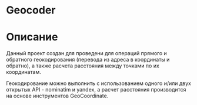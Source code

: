 # Geocoder
<h1>Описание</h1>
<p>Данный проект создан для проведени для операций прямого и обратного геокодирования (перевода из адреса в координаты и обратно), а также расчета расстояния между точками по их координатам.</p>
<p>Геокодирование можно выполнить с использованием одного и/или двух открытых API - nominatim и yandex, а расчет расстояния производится на основе инструментов GeoCoordinate.</p>

